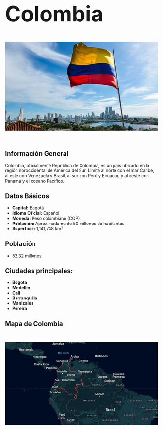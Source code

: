 # <span style="font-size:2.5em">Colombia</span>

<br>

![Mapa de Colombia](img/colombia.jpg)

<br>


## Información General
Colombia, oficialmente República de Colombia, es un país ubicado en la región noroccidental de América del Sur. Limita al norte con el mar Caribe, al este con Venezuela y Brasil, al sur con Perú y Ecuador, y al oeste con Panamá y el océano Pacífico.

## Datos Básicos
- **Capital:** Bogotá
- **Idioma Oficial:** Español
- **Moneda:** Peso colombiano (COP)
- **Población:** Aproximadamente 50 millones de habitantes
- **Superficie:** 1,141,748 km²

## Población
- 52.32 millones

## Ciudades principales:
- **Bogota**
- **Medellin**
- **Cali**
- **Barranquilla**
- **Manizales**
- **Pereira**

## Mapa de Colombia
<br>

![Mapa de Colombia](img/colombiaMapa.png)

<br>
